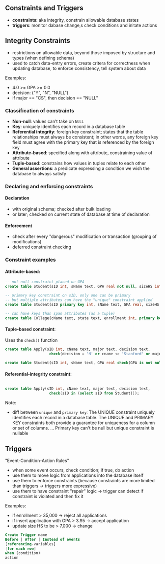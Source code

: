 ## Constraints and Triggers
- **constraints**: aka integrity, constrain allowable database states
- **triggers**: monitor dabase change,s check conditions and initate actions

## Integrity Constraints
- restrictions on allowable data, beyond those imposed by structure and types (when defining schema) 
- used to catch data-entry errors, create critera for correctness when updating database, to enforce consistency, tell system about data 

Examples:
- 4.0 >= GPA >= 0.0
- decision: ("Y", "N", "NULL")
- if major == "CS", then decision == "NULL"

### Classification of constraints
- **Non-null**: values can't take on ```NULL```
- **Key**: uniquely identifies each record in a database table
- **Referential integrity**: foreign key constraint; states that the table relationships must always be consistent; in other words, any foreign key field must agree with the primary key that is referenced by the foreign key
- **Attribute-based**: specified along with attribute, constraining value of attribute
- **Tuple-based**: constrains how values in tuples relate to each other
- **General assertions**: a predicate expressing a condition we wish the database to always satisfy 

### Declaring and enforcing constraints
#### Declaration
- with original schema; checked after bulk loading
- or later; checked on current state of database at time of declaration 
#### Enforcement
- check after every "dangerous" modification or transaction (grouping of modifications) 
- deferred constraint checking 

### Constraint examples
#### Attribute-based:
```sql
-- not null constraint placed on GPA
create table Student(sID int, sName text, GPA real not null, sizeHS int);

-- primary key constraint on sID, only one can be primary
-- but multiple attributes can have the "unique" constraint applied
create table Student(sID primary key int, sName text, GPA real, sizeHS int);

-- can have keys than span attributes (as a tuple) 
create table College(cName text, state text, enrollment int, primary key (cName, state));
```

#### Tuple-based constraint: 
Uses the `check()` function
```sql
create table Apply(sID int, cName text, major text, decision text,
                    check(decision = 'N' or cname <> 'Stanford' or major <> 'CS'));
                    
create table Student(sID int, sName text, GPA real check(GPA is not null), sizeHS int);
```

#### Referential-integrity constraint:
```sql

create table Apply(sID int, cName text, major text, decision text, 
                    check(sID in (select sID from Student)));
```

Note:
- diff between `unique` and `primary key`: The UNIQUE constraint uniquely identifies each record in a database table. The UNIQUE and PRIMARY KEY constraints both provide a guarantee for uniqueness for a column or set of columns. ... Primary key can't be null but unique constraint is nullable

## Triggers
"Event-Condition-Action Rules"
- when some event occurs, check condition; if true, do action 
- use them to move logic from applications into the database itself
- use them to enforce constraints (because constraints are more limited than triggers -> triggers more expressive)
- use them to have constraint "repair" logic -> trigger can detect if constraint is violated and then fix it

Examples: 
- if enrollment > 35,000 -> reject all applications 
- if insert application with GPA > 3.95 -> accept application 
- update size HS to be > 7,000 -> change

```sql
Create Trigger name
Before | After | Instead of events
[referencing-variables]
[for each row]
when (condition)
action
```
